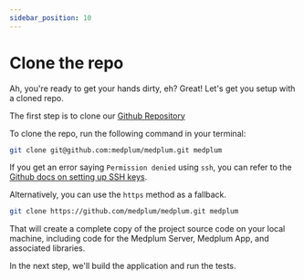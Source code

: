 ```yaml
---
sidebar_position: 10
---
```


# Clone the repo

Ah, you're ready to get your hands dirty, eh? Great! Let's get you setup with a cloned repo.

The first step is to clone our [Github Repository](https://github.com/medplum/medplum)

To clone the repo, run the following command in your terminal:

```bash
git clone git@github.com:medplum/medplum.git medplum
```

If you get an error saying `Permission denied` using `ssh`, you can refer to the [Github docs on setting up SSH keys](https://help.github.com/articles/error-permission-denied-publickey/).

Alternatively, you can use the `https` method as a fallback.

```sh
git clone https://github.com/medplum/medplum.git medplum
```

That will create a complete copy of the project source code on your local machine, including code for the Medplum Server, Medplum App, and associated libraries.

In the next step, we'll build the application and run the tests.
